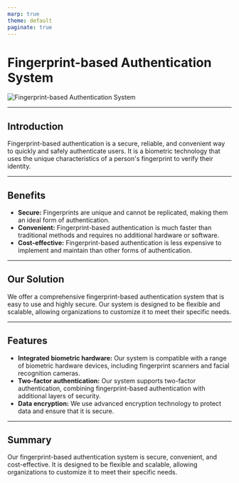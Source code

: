 ```yaml
---
marp: true
theme: default
paginate: true
---
```

# Fingerprint-based Authentication System

![Fingerprint-based Authentication System](https://www.techsoup.org/sites/default/files/styles/max_width_600/public/image_full_node/fingerprint-reader-biometric-authentication.jpg)

---
## Introduction

Fingerprint-based authentication is a secure, reliable, and convenient way to quickly and safely authenticate users. It is a biometric technology that uses the unique characteristics of a person's fingerprint to verify their identity.

---
## Benefits

- **Secure:** Fingerprints are unique and cannot be replicated, making them an ideal form of authentication.
- **Convenient:** Fingerprint-based authentication is much faster than traditional methods and requires no additional hardware or software.
- **Cost-effective:** Fingerprint-based authentication is less expensive to implement and maintain than other forms of authentication.

---
## Our Solution

We offer a comprehensive fingerprint-based authentication system that is easy to use and highly secure. Our system is designed to be flexible and scalable, allowing organizations to customize it to meet their specific needs.

---
## Features

- **Integrated biometric hardware:** Our system is compatible with a range of biometric hardware devices, including fingerprint scanners and facial recognition cameras.
- **Two-factor authentication:** Our system supports two-factor authentication, combining fingerprint-based authentication with additional layers of security.
- **Data encryption:** We use advanced encryption technology to protect data and ensure that it is secure.

---
## Summary

Our fingerprint-based authentication system is secure, convenient, and cost-effective. It is designed to be flexible and scalable, allowing organizations to customize it to meet their specific needs.
  
